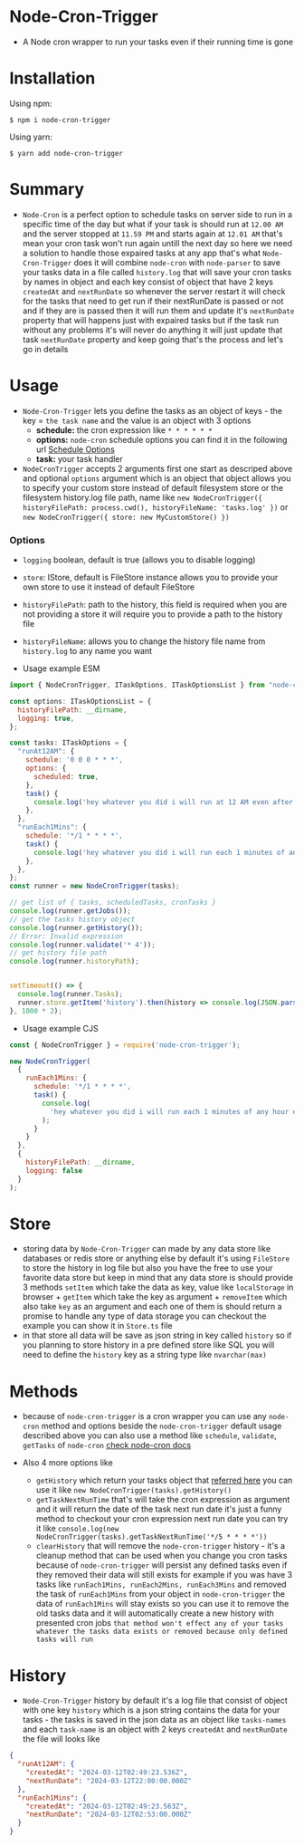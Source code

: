 # Node-Cron-Trigger
- A Node cron wrapper to run your tasks even if their running time is gone

# Installation

Using npm:

``` shell
$ npm i node-cron-trigger
```

Using yarn:

``` shell
$ yarn add node-cron-trigger
```

# Summary
- `Node-Cron` is a perfect option to schedule tasks on server side to run in a specific time of the day but what if your task is should run at `12.00 AM` and the server stopped at `11.59 PM` and starts again at `12.01 AM` that's mean your cron task won't run again untill the next day so here we need a solution to handle those expaired tasks at any app that's what `Node-Cron-Trigger` does it will combine `node-cron` with `node-parser` to save your tasks data in a file called `history.log` that will save your cron tasks by names in object and each key consist of object that have 2 keys `createdAt` and `nextRunDate` so whenever the server restart it will check for the tasks that need to get run if their nextRunDate is passed or not and if they are is passed then it will run them and update it's `nextRunDate` property that will happens just with expaired tasks but if the task run without any problems it's will never do anything it will just update that task `nextRunDate` property and keep going that's the process and let's go in details

# Usage

- `Node-Cron-Trigger` lets you define the tasks as an object of keys - the key = `the task name` and the value is an object with 3 options
  * __schedule:__ the cron expression like `* * * * * *`
  * __options:__ `node-cron` schedule options you can find it in the following url [Schedule Options](https://github.com/node-cron/node-cron?tab=readme-ov-file#options)
  * __task:__ your task handler
- `NodeCronTrigger` accepts 2 arguments first one start as descriped above and optional `options` argument which is an object that object allows you to specify your custom store instead of default filesystem store or the filesystem history.log file path, name like `new NodeCronTrigger({ historyFilePath: process.cwd(), historyFileName: 'tasks.log' })` or `new NodeCronTrigger({ store: new MyCustomStore() })`

### Options
- `logging` boolean, default is true (allows you to disable logging)
- `store`: IStore, default is FileStore instance allows you to provide your own store to use it instead of default FileStore
- `historyFilePath`: path to the history, this field is required when you are not providing a store it will require you to provide a path to the history file
- `historyFileName`: allows you to change the history file name from `history.log` to any name you want

- Usage example ESM
``` javascript
import { NodeCronTrigger, ITaskOptions, ITaskOptionsList } from "node-cron-trigger";

const options: ITaskOptionsList = {
  historyFilePath: __dirname,
  logging: true,
};

const tasks: ITaskOptions = {
  "runAt12AM": {
    schedule: '0 0 0 * * *',
    options: {
      scheduled: true,
    },
    task() {
      console.log('hey whatever you did i will run at 12 AM even after restarting the server');
    },
  },
  "runEach1Mins": {
    schedule: '*/1 * * * *',
    task() {
      console.log('hey whatever you did i will run each 1 minutes of any hour even after restarting the server');
    },
  },
};
const runner = new NodeCronTrigger(tasks);

// get list of { tasks, scheduledTasks, cronTasks }
console.log(runner.getJobs());
// get the tasks history object
console.log(runner.getHistory());
// Error: Invalid expression
console.log(runner.validate('* 4'));
// get history file path
console.log(runner.historyPath);


setTimeout(() => {
  console.log(runner.Tasks);
  runner.store.getItem('history').then(history => console.log(JSON.parse(history), '............ history ..............'));
}, 1000 * 2);
```

- Usage example CJS
``` js
const { NodeCronTrigger } = require('node-cron-trigger');

new NodeCronTrigger(
  {
    runEach1Mins: {
      schedule: '*/1 * * * *',
      task() {
        console.log(
          'hey whatever you did i will run each 1 minutes of any hour even after restarting the server'
        );
      }
    }
  },
  {
    historyFilePath: __dirname,
    logging: false
  }
);
```



# Store 
- storing data by `Node-Cron-Trigger` can made by any data store like databases or redis store or anything else by default it's using `FileStore` to store the history in log file but also you have the free to use your favorite data store but keep in mind that any data store is should provide 3 methods `setItem` which take the data as key, value like `localStorage` in browser + `getItem` which take the key as argument + `removeItem` which also take `key` as an argument and each one of them is should return a promise to handle any type of data storage you can checkout the example you can show it in `Store.ts` file 
- in that store all data will be save as json string in key called `history` so if you planning to store history in a pre defined store like SQL you will need to define the `history` key as a string type like `nvarchar(max)`


# Methods

- because of `node-cron-trigger` is a cron wrapper you can use any `node-cron` method and options beside the `node-cron-trigger` default usage described above you can also use a method like `schedule`, `validate`, `getTasks` of `node-cron` [check node-cron docs](https://github.com/node-cron/node-cron)

- Also 4 more options like
  * `getHistory` which return your tasks object that [referred here](#history) you can use it like `new NodeCronTrigger(tasks).getHistory()`
  * `getTaskNextRunTime` that's will take the cron expression as argument and it will return the date of the task next run date it's just a funny method to checkout your cron expression next run date you can try it like `console.log(new NodeCronTrigger(tasks).getTaskNextRunTime('*/5 * * * *'))`
  * `clearHistory` that will remove the `node-cron-trigger` history - it's a cleanup method that can be used when you change you cron tasks because of `node-cron-trigger` will persist any defined tasks even if they removed their data will still exists for example if you was have 3 tasks like `runEach1Mins, runEach2Mins, runEach3Mins` and removed the task of `runEach1Mins` from your object in `node-cron-trigger` the data of `runEach1Mins` will stay exists so you can use it to remove the old tasks data and it will automatically create a new history with presented cron jobs `that method won't effect any of your tasks whatever the tasks data exists or removed because only defined tasks will run`

# History 

- `Node-Cron-Trigger` history by default it's a log file that consist of object with one key `history` which is a json string contains the data for your tasks - the tasks is saved in the json data as an object like `tasks-names` and each `task-name` is an object with 2 keys `createdAt` and `nextRunDate` the file will looks like 


``` json
{
  "runAt12AM": {
    "createdAt": "2024-03-12T02:49:23.536Z",
    "nextRunDate": "2024-03-12T22:00:00.000Z"
  },
  "runEach1Mins": {
    "createdAt": "2024-03-12T02:49:23.563Z",
    "nextRunDate": "2024-03-12T02:53:00.000Z"
  }
}
```